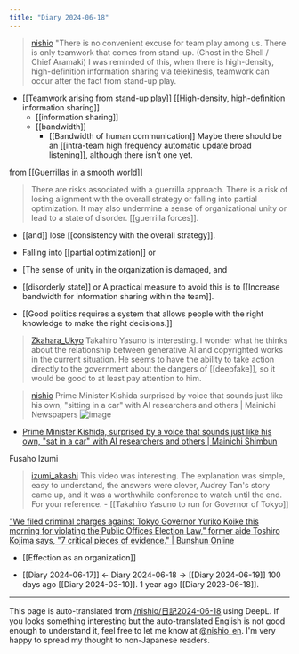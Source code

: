 ```yaml
---
title: "Diary 2024-06-18"
---
```



> [nishio](https://x.com/nishio/status/1802856841401286955) "There is no convenient excuse for team play among us. There is only teamwork that comes from stand-up. (Ghost in the Shell / Chief Aramaki) I was reminded of this, when there is high-density, high-definition information sharing via telekinesis, teamwork can occur after the fact from stand-up play.

- [[Teamwork arising from stand-up play]]
[[High-density, high-definition information sharing]]
    - [[information sharing]]
    - [[bandwidth]]
        - [[Bandwidth of human communication]]
Maybe there should be an [[intra-team high frequency automatic update broad listening]], although there isn't one yet.

from  [[Guerrillas in a smooth world]]
> There are risks associated with a guerrilla approach. There is a risk of losing alignment with the overall strategy or falling into partial optimization. It may also undermine a sense of organizational unity or lead to a state of disorder.
[[guerrilla forces]].
- [[and]] lose [[consistency with the overall strategy]].
- Falling into [[partial optimization]] or
- [The sense of unity in the organization is damaged, and
- [[disorderly state]] or
A practical measure to avoid this is to [[Increase bandwidth for information sharing within the team]].

- [[Good politics requires a system that allows people with the right knowledge to make the right decisions.]]

> [Zkahara_Ukyo](https://x.com/Zkahara_Ukyo/status/1802915070655242733) Takahiro Yasuno is interesting. I wonder what he thinks about the relationship between generative AI and copyrighted works in the current situation. He seems to have the ability to take action directly to the government about the dangers of [[deepfake]], so it would be good to at least pay attention to him.

> [nishio](https://x.com/nishio/status/1802610965042921632) Prime Minister Kishida surprised by voice that sounds just like his own, "sitting in a car" with AI researchers and others | Mainichi Newspapers
>  ![image](https://pbs.twimg.com/media/GQQpC4masAEJlmO?format=jpg&name=medium#.png)
- [Prime Minister Kishida, surprised by a voice that sounds just like his own, "sat in a car" with AI researchers and others | Mainichi Shimbun](https://mainichi.jp/articles/20230510/k00/00m/010/181000c)




Fusaho Izumi
> [izumi_akashi](https://x.com/izumi_akashi/status/1802930135722860924) This video was interesting. The explanation was simple, easy to understand, the answers were clever, Audrey Tan's story came up, and it was a worthwhile conference to watch until the end. For your reference.
    - [[Takahiro Yasuno to run for Governor of Tokyo]]


["We filed criminal charges against Tokyo Governor Yuriko Koike this morning for violating the Public Offices Election Law," former aide Toshiro Kojima says, "7 critical pieces of evidence." | Bunshun Online](https://bunshun.jp/articles/-/71481)

- [[Effection as an organization]]

- [[Diary 2024-06-17]] ← Diary 2024-06-18 → [[Diary 2024-06-19]]
100 days ago [[Diary 2024-03-10]].
1 year ago [[Diary 2023-06-18]].
---
This page is auto-translated from [/nishio/日記2024-06-18](https://scrapbox.io/nishio/日記2024-06-18) using DeepL. If you looks something interesting but the auto-translated English is not good enough to understand it, feel free to let me know at [@nishio_en](https://twitter.com/nishio_en). I'm very happy to spread my thought to non-Japanese readers.